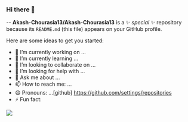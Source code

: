 ### Hi there 👋

--
**Akash-Chourasia13/Akash-Chourasia13** is a ✨ _special_ ✨ repository because its `README.md` (this file) appears on your GitHub profile.

Here are some ideas to get you started:

- 🔭 I’m currently working on ...
- 🌱 I’m currently learning ...
- 👯 I’m looking to collaborate on ...
- 🤔 I’m looking for help with ...
- 💬 Ask me about ...
- 📫 How to reach me: ...
- 😄 Pronouns: ...[github]
https://github.com/settings/repositories
- ⚡ Fun fact:

<img src = "https://github-readme-stats.vercel.app/api?username=Akash-Chourasia13&&show_icons=true&title_color=ffffff&icon_color=bb2acf&text_color=daf7dc&bg_color=151515">
